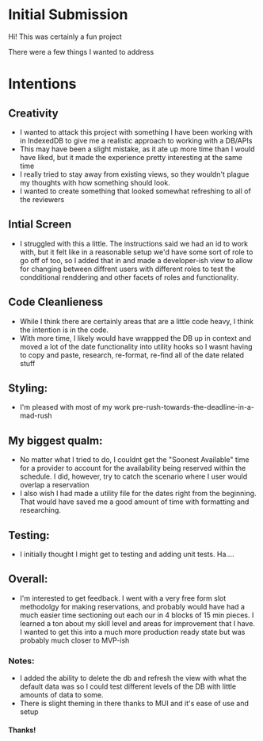# Initial Submission

Hi! This was certainly a fun project

There were a few things I wanted to address

# Intentions
## Creativity
  - I wanted to attack this project with something I have been working with in IndexedDB to give me a realistic approach to working with a DB/APIs
  - This may have been a slight mistake, as it ate up more time than I would have liked, but it made the experience pretty interesting at the same time
  - I really tried to stay away from existing views, so they wouldn't plague my thoughts with how something should look. 
  - I wanted to create something that looked somewhat refreshing to all of the reviewers

## Intial Screen
  -  I struggled with this a little. The instructions said we had an id to work with, but it felt like in a reasonable setup we'd have some sort of role to go off of too, so I added that in and made a developer-ish view to allow for changing between diffrent users with different roles to test the condditional renddering and other facets of roles and functionality.

## Code Cleanlieness
  - While I think there are certainly areas that are a little code heavy, I think the intention is in the code.
  - With more time, I likely would have wrappped the DB up in context and moved a lot of the date functionality into utility hooks so I wasnt having to copy and paste, research, re-format, re-find
    all of the date related stuff

## Styling: 
  - I'm pleased with most of my work pre-rush-towards-the-deadline-in-a-mad-rush

## My biggest qualm:
  - No matter what I tried to do, I couldnt get the "Soonest Available" time for a provider to account for the availability being reserved within the schedule. I did, however, try to catch the scenario where I user would overlap a reservation
  - I also wish I had made a utility file for the dates right from the beginning. That would have saved me a good amount of time with formatting and researching.

## Testing:
  - I initially thought I might get to testing and adding unit tests. Ha....

## Overall:
  - I'm interested to get feedback. I went with a very free form slot methodolgy for making reservations, and probably would have had a much easier time sectioning out each our in 4 blocks of 15 min pieces. I learned a ton about my skill level and areas for improvement that I have. I wanted to get this into a much more production ready state but was probably much closer to MVP-ish

### Notes:
  - I added the ability to delete the db and refresh the view with what the default data was so I could test different levels of the DB with little amounts of data to some.
  - There is slight theming in there thanks to MUI and it's ease of use and setup

#### Thanks!


 
